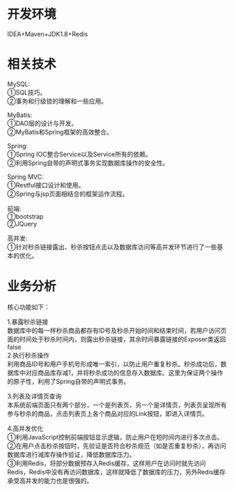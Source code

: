 # 开发环境
IDEA+Maven+JDK1.8+Redis

# 相关技术
MySQL:  
①SQL技巧。  
②事务和行级锁的理解和一些应用。  

MyBatis:  
①DAO层的设计与开发。  
②MyBatis和Spring框架的高效整合。  

Spring:  
①Spring IOC整合Service以及Service所有的依赖。  
②利用Spring自带的声明式事务实现数据库操作的安全性。  

Spring MVC:  
①Restful接口设计和使用。  
②Spring与jsp页面相结合的框架运作流程。  

前端:  
①bootstrap  
②JQuery  

高并发:  
①针对秒杀链接露出、秒杀按钮点击以及数据库访问等高并发环节进行了一些基本的优化。  

# 业务分析

核心功能如下：  

1.暴露秒杀链接  
数据库中的每一样秒杀商品都存有ID号及秒杀开始时间和结束时间，若用户访问页面的时间处于秒杀时间内，则露出秒杀链接，其余时间暴露链接的Exposer类返回false    
2.执行秒杀操作  
利用商品ID号和用户手机号形成唯一索引，以防止用户重复秒杀。秒杀成功后，数据库中对应商品库存减1，并将秒杀成功的信息存入数据库。这里为保证两个操作的原子性，利用了Spring自带的声明式事务。  

3.列表及详情页查询  
本系统前端页面只有两个部分，一个是列表页，另一个是详情页，列表页呈现所有参与秒杀的商品，点击列表页上各个商品对应的Link按钮，即进入详情页。  

4.高并发优化  
①利用JavaScript控制前端按钮显示逻辑，防止用户在短时间内进行多次点击。  
②在用户点击秒杀按钮时，先验证是否符合秒杀规范（如是否重复秒杀），再访问数据库进行减库存操作验证，降低数据库压力。  
③利用Redis，将部分数据预存入Redis缓存，这样用户在访问时就先访问Redis，Redis中没有再访问数据库，这样就降低了数据库的压力，另外Redis缓存承受高并发的能力也是很强的。  




